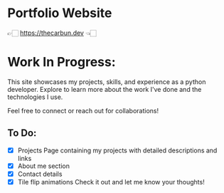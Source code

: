# Portfolio Website  
👉🏻 https://thecarbun.dev 👈🏻

# Work In Progress:

This site showcases my projects, skills, and experience as a python developer. Explore to learn more about the work I've done and the technologies I use.  

Feel free to connect or reach out for collaborations!  

## To Do:
- [x] Projects Page containing my projects with detailed descriptions and links
- [x] About me section 
- [x] Contact details
- [x] Tile flip animations
Check it out and let me know your thoughts!  
